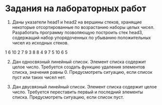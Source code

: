 # Задания на лабораторных работ

1. Даны указатели head1 и head2 на вершины стеков, хранящие некоторые отсортированные по возрастанию наборы целых чисел. Разработать программу позволяющую построить стек head3, содержащий набор упорядоченных по убыванию положительных чисел из исходных стеков.

1 6  10
2 7  9
3 8  8
4 9  7
5 10 6
     5

2. Дан односвязный линейный список. Элемент списка содержит целое число. Требуется создать функцию удаления элементов списка, значения равны 0. Предусмотреть ситуацию, если список пуст или таких чисел нет.

3. Дан двусвязный линейный список. Элемент списка содержит целое число. Требуется переставить первый и последний элементы списка. Предусмотреть ситуацию, если список пуст.